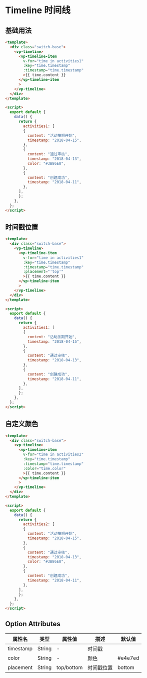 
# Timeline 时间线

## 基础用法

<template>
  <div class="switch-base">
    <vp-timeline>
      <vp-timeline-item
        v-for="time in activities1"
        :key="time.timestamp"
        :timestamp="time.timestamp"
        >{{ time.content }}
      </vp-timeline-item
      >
    </vp-timeline>
  </div>
</template>

```html
<template>
  <div class="switch-base">
    <vp-timeline>
      <vp-timeline-item
        v-for="time in activities1"
        :key="time.timestamp"
        :timestamp="time.timestamp"
        >{{ time.content }}
      </vp-timeline-item
      >
    </vp-timeline>
  </div>
</template>

<script>
  export default {
    data() {
      return {
        activities1: [
        {
          content: "活动按期开始",
          timestamp: "2018-04-15",
        },
        {
          content: "通过审核",
          timestamp: "2018-04-13",
          color: "#3B86E8",
        },
        {
          content: "创建成功",
          timestamp: "2018-04-11",
        },
      ],
      };
    },
  };
</script>
```


## 时间戳位置

<template>
  <div class="switch-base">
    <vp-timeline>
      <vp-timeline-item
        v-for="time in activities1"
        :key="time.timestamp"
        :timestamp="time.timestamp"
        :placement="'top'"
        >{{ time.content }}
      </vp-timeline-item
      >
    </vp-timeline>
  </div>
</template>

```html
<template>
  <div class="switch-base">
    <vp-timeline>
      <vp-timeline-item
        v-for="time in activities1"
        :key="time.timestamp"
        :timestamp="time.timestamp"
        :placement="'top'"
        >{{ time.content }}
      </vp-timeline-item
      >
    </vp-timeline>
  </div>
</template>

<script>
  export default {
    data() {
      return {
        activities1: [
        {
          content: "活动按期开始",
          timestamp: "2018-04-15",
        },
        {
          content: "通过审核",
          timestamp: "2018-04-13",
        },
        {
          content: "创建成功",
          timestamp: "2018-04-11",
        },
      ],
      };
    },
  };
</script>
```

## 自定义颜色

<template>
  <div class="switch-base">
    <vp-timeline>
      <vp-timeline-item
        v-for="time in activities2"
        :key="time.timestamp"
        :timestamp="time.timestamp"
        :color="time.color"
        >{{ time.content }}
      </vp-timeline-item
      >
    </vp-timeline>
  </div>
</template>

```html
<template>
  <div class="switch-base">
    <vp-timeline>
      <vp-timeline-item
        v-for="time in activities2"
        :key="time.timestamp"
        :timestamp="time.timestamp"
        :color="time.color"
        >{{ time.content }}
      </vp-timeline-item
      >
    </vp-timeline>
  </div>
</template>

<script>
  export default {
    data() {
      return {
        activities2: [
        {
          content: "活动按期开始",
          timestamp: "2018-04-15",
        },
        {
          content: "通过审核",
          timestamp: "2018-04-13",
          color: "#3B86E8",
        },
        {
          content: "创建成功",
          timestamp: "2018-04-11",
        },
      ],
      };
    },
  };
</script>
```



<!-- 脚本 -->
<script>
  export default {
    data() {
      return {
        activities1: [
          {
            content: "活动按期开始",
            timestamp: "2018-04-15",
          },
          {
            content: "通过审核",
            timestamp: "2018-04-13",
          },
          {
            content: "创建成功",
            timestamp: "2018-04-11",
          },
        ],
        activities2: [
          {
            content: "活动按期开始",
            timestamp: "2018-04-15",
          },
          {
            content: "通过审核",
            timestamp: "2018-04-13",
            color: "#3B86E8",
          },
          {
            content: "创建成功",
            timestamp: "2018-04-11",
          },
        ],
      };
    },
  };
</script>



<!-- 样式 -->
<style>
.switch-base {
  padding: 20px;
  border: 1px solid #95a5a6;
  border-radius: 5px;
  display: flex;
}
.div-row {
  margin: 10px;
}
</style>

## Option Attributes

| 属性名   | 类型    | 属性值        | 描述         | 默认值 |
| -------- | ------- | ------------- | ------------ | ------ |
| timestamp    | String  | - | 时间戳 |  |
| color | String | - |  颜色  | #e4e7ed |
| placement | String  | top/bottom | 时间戳位置 | bottom |
